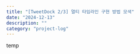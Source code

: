 ```yaml
---
title: "[TweetDock 2/3] 멀티 타임라인 구현 방법 모색"
date: "2024-12-13"
description: ""
category: "project-log"
---
```


temp